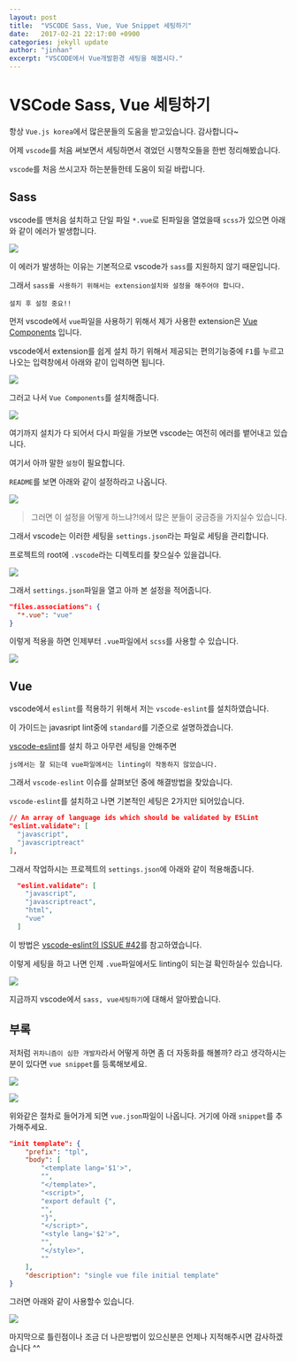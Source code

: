 ```yaml
---
layout: post
title:  "VSCODE Sass, Vue, Vue Snippet 세팅하기"
date:   2017-02-21 22:17:00 +0900
categories: jekyll update
author: "jinhan"
excerpt: "VSCODE에서 Vue개발환경 세팅을 해봅시다."
---
```


# VSCode Sass, Vue 세팅하기

항상 `Vue.js korea`에서 많은분들의 도움을 받고있습니다. 감사합니다~

어제 `vscode`를 처음 써보면서 세팅하면서 겪었던 시행착오들을 한번 정리해봤습니다.

`vscode`를 처음 쓰시고자 하는분들한테 도움이 되길 바랍니다.

## Sass
vscode를 맨처음 설치하고 단일 파일 `*.vue`로 된파일을 열었을때 `scss`가 있으면 아래와 같이 에러가 발생합니다.

![](https://s3.ap-northeast-2.amazonaws.com/leoheo-resource/Pasted+image+at+2017_02_17+03_54+PM.png)

이 에러가 발생하는 이유는 기본적으로 vscode가 `sass`를 지원하지 않기 때문입니다.

그래서 `sass를 사용하기 위해서는 extension설치와 설정을 해주어야 합니다.`

`설치 후 설정 중요!!`

먼저 vscode에서 `vue`파일을 사용하기 위해서 제가 사용한 extension은 [Vue Components](https://marketplace.visualstudio.com/items?itemName=seanwash.vue) 입니다.

vscode에서 extension를 쉽게 설치 하기 위해서 제공되는 편의기능중에 `F1`를 누르고 나오는 입력창에서 아래와 같이 입력하면 됩니다.

![](https://s3.ap-northeast-2.amazonaws.com/leoheo-resource/%E1%84%89%E1%85%B3%E1%84%8F%E1%85%B3%E1%84%85%E1%85%B5%E1%86%AB%E1%84%89%E1%85%A3%E1%86%BA+2017-02-18+%E1%84%8B%E1%85%A9%E1%84%92%E1%85%AE+1.51.51.png)

그러고 나서 `Vue Components`를 설치해줍니다.

![](https://s3.ap-northeast-2.amazonaws.com/leoheo-resource/%E1%84%89%E1%85%B3%E1%84%8F%E1%85%B3%E1%84%85%E1%85%B5%E1%86%AB%E1%84%89%E1%85%A3%E1%86%BA+2017-02-18+%E1%84%8B%E1%85%A9%E1%84%92%E1%85%AE+1.54.29.png)

여기까지 설치가 다 되어서 다시 파일을 가보면 vscode는 여전히 에러를 뱉어내고 있습니다.

여기서 아까 말한 `설정`이 필요합니다.

`README`를 보면 아래와 같이 설정하라고 나옵니다.

![](https://s3.ap-northeast-2.amazonaws.com/leoheo-resource/%E1%84%89%E1%85%B3%E1%84%8F%E1%85%B3%E1%84%85%E1%85%B5%E1%86%AB%E1%84%89%E1%85%A3%E1%86%BA+2017-02-18+%E1%84%8B%E1%85%A9%E1%84%92%E1%85%AE+1.58.36.png)

> 그러면 이 설정을 어떻게 하느냐?!에서 많은 분들이 궁금증을 가지실수 있습니다.

그래서 vscode는 이러한 세팅을 `settings.json`라는 파일로 세팅을 관리합니다.

프로젝트의 root에 `.vscode`라는 디렉토리를 찾으실수 있을겁니다.

![](https://s3.ap-northeast-2.amazonaws.com/leoheo-resource/Pasted+image+at+2017_02_17+03_58+PM.png)

그래서 `settings.json`파일을 열고 아까 본 설정을 적어줍니다.

```json
"files.associations": {
  "*.vue": "vue"
}
```

이렇게 적용을 하면 인제부터 `.vue`파일에서 `scss`를 사용할 수 있습니다.

![](https://s3.ap-northeast-2.amazonaws.com/leoheo-resource/Pasted+image+at+2017_02_17+03_55+PM.png)

## Vue
vscode에서 `eslint`를 적용하기 위해서 저는 `vscode-eslint`를 설치하였습니다.

이 가이드는 javasript lint중에 `standard`를 기준으로 설명하겠습니다.

[vscode-eslint](https://marketplace.visualstudio.com/items?itemName=dbaeumer.vscode-eslint)를 설치 하고 아무런 세팅을 안해주면

`js에서는 잘 되는데 vue파일에서는 linting이 작동하지 않았습니다.`

그래서 `vscode-eslint` 이슈를 살펴보던 중에 해결방법을 찾았습니다.

`vscode-eslint`를 설치하고 나면 기본적인 세팅은 2가지만 되어있습니다.

```json
// An array of language ids which should be validated by ESLint
"eslint.validate": [
  "javascript",
  "javascriptreact"
],
```

그래서 작업하시는 프로젝트의 `settings.json`에 아래와 같이 적용해줍니다.

```json
  "eslint.validate": [
    "javascript",
    "javascriptreact",
    "html",
    "vue"     
  ]
```

이 방법은 [vscode-eslint의 ISSUE #42](https://github.com/Microsoft/vscode-eslint/issues/42#issuecomment-264836417)를 참고하였습니다.

이렇게 세팅을 하고 나면 인제 `.vue`파일에서도 linting이 되는걸 확인하실수 있습니다.

![](https://s3.ap-northeast-2.amazonaws.com/leoheo-resource/%E1%84%89%E1%85%B3%E1%84%8F%E1%85%B3%E1%84%85%E1%85%B5%E1%86%AB%E1%84%89%E1%85%A3%E1%86%BA+2017-02-18+%E1%84%8B%E1%85%A9%E1%84%92%E1%85%AE+2.30.46.png)

지금까지 vscode에서 `sass, vue세팅하기`에 대해서 알아봤습니다.

## 부록
저처럼 `귀차니즘이 심한 개발자`라서 어떻게 하면 좀 더 자동화를 해볼까? 라고 생각하시는 분이 있다면 `vue snippet`를 등록해보세요.

![](https://s3.ap-northeast-2.amazonaws.com/leoheo-resource/%E1%84%89%E1%85%B3%E1%84%8F%E1%85%B3%E1%84%85%E1%85%B5%E1%86%AB%E1%84%89%E1%85%A3%E1%86%BA+2017-02-22+%E1%84%8B%E1%85%A9%E1%84%8C%E1%85%A5%E1%86%AB+12.23.09.png)

![](https://s3.ap-northeast-2.amazonaws.com/leoheo-resource/%E1%84%89%E1%85%B3%E1%84%8F%E1%85%B3%E1%84%85%E1%85%B5%E1%86%AB%E1%84%89%E1%85%A3%E1%86%BA+2017-02-22+%E1%84%8B%E1%85%A9%E1%84%8C%E1%85%A5%E1%86%AB+12.23.19.png)

위와같은 절차로 들어가게 되면 `vue.json`파일이 나옵니다. 거기에 아래 `snippet`를 추가해주세요.

```json
"init template": {
	"prefix": "tpl",
	"body": [
		"<template lang='$1'>",
		"",
		"</template>",
		"<script>",
		"export default {",
		"",
		"}",
		"</script>",
		"<style lang='$2'>",
		"",
		"</style>",
		""
	],
	"description": "single vue file initial template"
}
```

그러면 아래와 같이 사용할수 있습니다.

![](https://s3.ap-northeast-2.amazonaws.com/leoheo-resource/ezgif.com-video-to-gif+(3).gif)
 
마지막으로 틀린점이나 조금 더 나은방법이 있으신분은 언제나 지적해주시면 감사하겠습니다 ^^
